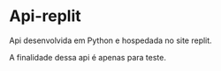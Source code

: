 # Api-replit

Api desenvolvida em Python e hospedada no site replit. 

A finalidade dessa api é apenas para teste.
